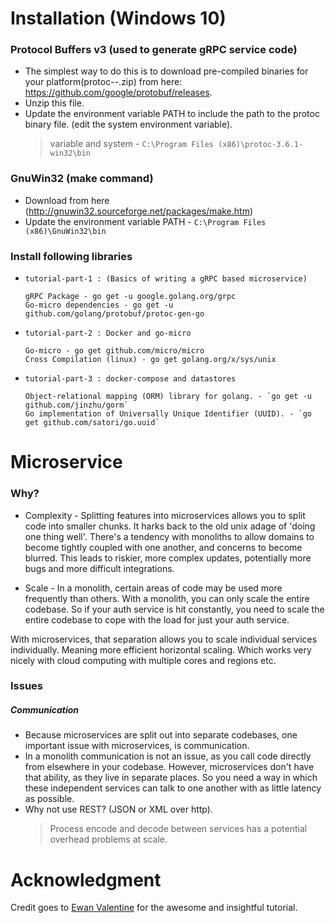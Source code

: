 # Installation (Windows 10)
### Protocol Buffers v3 (used to generate gRPC service code)

- The simplest way to do this is to download pre-compiled binaries for your platform(protoc-<version>-<platform>.zip) from here: https://github.com/google/protobuf/releases.
- Unzip this file.
- Update the environment variable PATH to include the path to the protoc binary file. (edit the system environment variable).
    > variable and system - `C:\Program Files (x86)\protoc-3.6.1-win32\bin`

### GnuWin32 (make command)
-   Download from here (http://gnuwin32.sourceforge.net/packages/make.htm)
-   Update the environment variable PATH - `C:\Program Files (x86)\GnuWin32\bin`

### Install following libraries

-   `tutorial-part-1 : (Basics of writing a gRPC based microservice)`

    ```
    gRPC Package - go get -u google.golang.org/grpc
    Go-micro dependencies - go get -u github.com/golang/protobuf/protoc-gen-go
    ```

-   `tutorial-part-2 : Docker and go-micro`

    ```
    Go-micro - go get github.com/micro/micro
    Cross Compilation (linux) - go get golang.org/x/sys/unix
    ```

- `tutorial-part-3 : docker-compose and datastores`

    ```
    Object-relational mapping (ORM) library for golang. - `go get -u github.com/jinzhu/gorm`
    Go implementation of Universally Unique Identifier (UUID). - `go get github.com/satori/go.uuid`
    ```

# Microservice
### Why?
- Complexity - Splitting features into microservices allows you to split code into smaller chunks. It harks back to the old unix adage of 'doing one thing well'. There's a tendency with monoliths to allow domains to become tightly coupled with one another, and concerns to become blurred. This leads to riskier, more complex updates, potentially more bugs and more difficult integrations.

- Scale - In a monolith, certain areas of code may be used more frequently than others. With a monolith, you can only scale the entire codebase. So if your auth service is hit constantly, you need to scale the entire codebase to cope with the load for just your auth service.

With microservices, that separation allows you to scale individual services individually. Meaning more efficient horizontal scaling. Which works very nicely with cloud computing with multiple cores and regions etc.

### Issues
##### Communication
- Because microservices are split out into separate codebases, one important issue with microservices, is communication.
- In a monolith communication is not an issue, as you call code directly from elsewhere in your codebase. However, microservices don't have that ability, as they live in separate places. So you need a way in which these independent services can talk to one another with as little latency as possible.
- Why not use REST? (JSON or XML over http).
    > Process encode and decode between services has a potential overhead problems at scale.

# Acknowledgment
Credit goes to [Ewan Valentine](https://ewanvalentine.io/tag/golang/) for the awesome and insightful tutorial.
